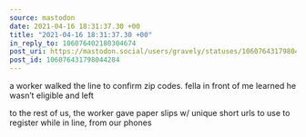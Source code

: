 ```yaml
---
source: mastodon
date: 2021-04-16 18:31:37.30 +00
title: "2021-04-16 18:31:37.30 +00"
in_reply_to: 106076402180304674
post_uri: https://mastodon.social/users/gravely/statuses/106076431798044284
post_id: 106076431798044284
---
```

a worker walked the line to confirm zip codes. fella in front of me learned he wasn’t eligible and left

to the rest of us, the worker gave paper slips w/ unique short urls to use to register while in line, from our phones


